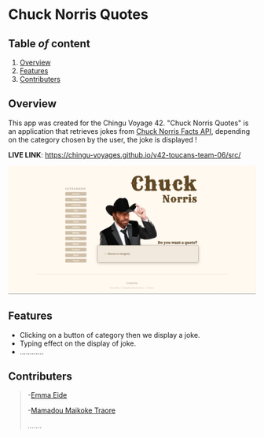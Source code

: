 # Chuck Norris Quotes

## Table *of* content
1. [Overview](#overview)
1. [Features](#features)
1. [Contributers](#contributers)

## Overview

This app was created for the Chingu Voyage 42. "Chuck Norris Quotes" is an application that retrieves jokes from  [Chuck Norris Facts API](https://api.chucknorris.io/), depending on the category chosen by the user, the joke is displayed !

**LIVE LINK**: https://chingu-voyages.github.io/v42-toucans-team-06/src/

[![overview](./src/assets/images/screenshot.png)](https://chingu-voyages.github.io/v42-toucans-team-06/src/)


## Features
- Clicking on a button of category then we display a joke.
- Typing effect on the display of joke.
- ............

## Contributers
> -[Emma Eide]()
>
> -[Mamadou Maikoke Traore]()
>
> .......
